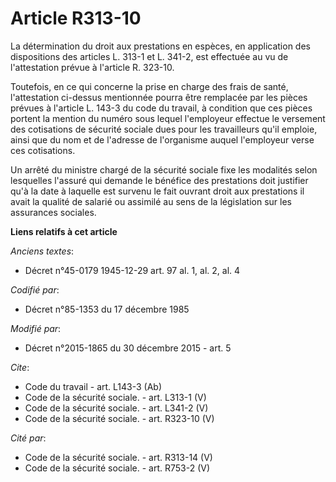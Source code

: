 # Article R313-10

La détermination du droit aux prestations en espèces, en application des dispositions des articles L. 313-1 et L. 341-2, est
effectuée au vu de l'attestation prévue à l'article R. 323-10. 

Toutefois, en ce qui concerne la prise en charge des frais de santé, l'attestation ci-dessus mentionnée pourra être remplacée
par les pièces prévues à l'article L. 143-3 du code du travail, à condition que ces pièces portent la mention du numéro sous
lequel l'employeur effectue le versement des cotisations de sécurité sociale dues pour les travailleurs qu'il emploie, ainsi
que du nom et de l'adresse de l'organisme auquel l'employeur verse ces cotisations. 

Un arrêté du ministre chargé de la sécurité sociale fixe les modalités selon lesquelles l'assuré qui demande le bénéfice des
prestations doit justifier qu'à la date à laquelle est survenu le fait ouvrant droit aux prestations il avait la qualité de
salarié ou assimilé au sens de la législation sur les assurances sociales.

**Liens relatifs à cet article**

_Anciens textes_:

  - Décret n°45-0179 1945-12-29 art. 97 al. 1, al. 2, al. 4

_Codifié par_:

  - Décret n°85-1353 du 17 décembre 1985

_Modifié par_:

  - Décret n°2015-1865 du 30 décembre 2015 - art. 5

_Cite_:

  - Code du travail - art. L143-3 (Ab)
  - Code de la sécurité sociale. - art. L313-1 (V)
  - Code de la sécurité sociale. - art. L341-2 (V)
  - Code de la sécurité sociale. - art. R323-10 (V)

_Cité par_:

  - Code de la sécurité sociale. - art. R313-14 (V)
  - Code de la sécurité sociale. - art. R753-2 (V)
